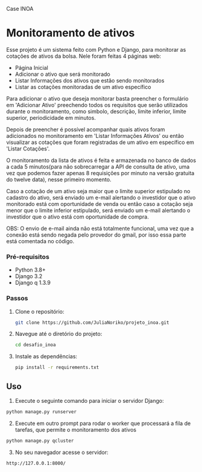 Case INOA

# Monitoramento de ativos
Esse projeto é um sistema feito com Python e Django, para monitorar as cotações de ativos da bolsa.
Nele foram feitas 4 páginas web: 
  - Página Inicial
  - Adicionar o ativo que será monitorado
  - Listar Informações dos ativos que estão sendo monitorados
  - Listar as cotações monitoradas de um ativo específico

Para adicionar o ativo que deseja monitorar basta preencher o formulário em 'Adicionar Ativo' preechendo todos os requisitos que serão utilizados durante o monitoramento, como simbolo, descrição, limite inferior, limite superior, periodicidade em minutos.

Depois de preencher é possível acompanhar quais ativos foram adicionados no monitoramento em 'Listar Informações Ativos' ou então visualizar as cotações que foram registradas de um ativo em específico em 'Listar Cotações'.

O monitoramento da lista de ativos é feita e armazenada no banco de dados a cada 5 minutos(para não sobrecarregar a API de consulta de ativo, uma vez que podemos fazer apenas 8 requisições por minuto na versão gratuita do twelve data), nesse primeiro momento.

Caso a cotação de um ativo seja maior que o limite superior estipulado no cadastro do ativo, será enviado um e-mail alertando o investidor que o ativo monitorado está com oportunidade de venda ou então caso a cotação seja menor que o limite inferior estipulado, será enviado um e-mail alertando o investidor que o ativo está com oportunidade de compra.

OBS: O envio de e-mail ainda não está totalmente funcional, uma vez que a conexão está sendo negada pelo provedor do gmail, por isso essa parte está comentada no código.


### Pré-requisitos

- Python 3.8+
- Django 3.2
- Django q 1.3.9

### Passos

1. Clone o repositório:
    ```sh
    git clone https://github.com/JuliaNoriko/projeto_inoa.git
    ```
2. Navegue até o diretório do projeto:
    ```sh
    cd desafio_inoa
    ```
3. Instale as dependências:
    ```sh
    pip install -r requirements.txt
    ```

## Uso

1. Execute o seguinte comando para iniciar o servidor Django:
```sh
python manage.py runserver
```

2. Execute em outro prompt para rodar o worker que processará a fila de tarefas, que permite o monitoramento dos ativos
```sh
python manage.py qcluster
```

3. No seu navegador acesse o servidor:
```sh
http://127.0.0.1:8000/
